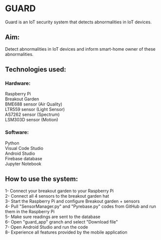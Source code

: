 # GUARD  <br />

Guard is an IoT security system that detects abnormalities in IoT devices. <br />

## Aim:<br />

Detect abnormalities in IoT devices and inform smart-home owner of these abnormalities.<br />

## Technologies used: <br />

### Hardware:<br />
Raspberry Pi<br />
Breakout Garden<br />
BME688 sensor (Air Quality)<br />
LTR559 sensor (Light Sensor)<br />
AS7262 sensor (Spectrum)<br />
LSM303D sensor (Motion)<br />

### Software:<br />
Python<br />
Visual Code Studio<br />
Android Studio<br />
Firebase database<br />
Jupyter Notebook<br />

## How to use the system:  <br />
1- Connect your breakout garden to your Raspberry Pi<br />
2- Connect all 4 sensors to the breakout garden hat<br />
3- Start the Raspberry Pi and configure Breakout garden + sensors<br />
4- Pull "SensorManager.py" and "Pyrebase.py" codes from GitHub and run them in the Raspberry Pi<br />
5- Make sure readings are sent to the database<br />
6- Open "guard_app" granch and select "Download file"<br />
7- Open Android Studio and run the code<br />
8- Experience all features provided by the mobile application

